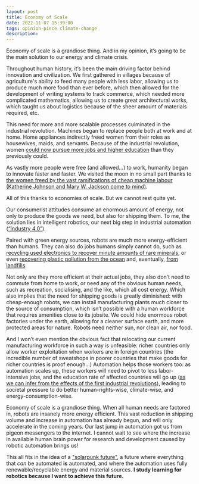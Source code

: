 ```yaml
---
layout: post
title: Economy of Scale
date: 2022-11-07 15:39:00
tags: opinion-piece climate-change
description:
---
```


Economy of scale is a grandiose thing. And in my opinion, it’s going to be the main solution 
to our energy and climate crisis.

Throughout human history, it’s been the main driving factor behind innovation and civilization. 
We first gathered in villages because of agriculture's ability to feed many people with less labor, 
allowing us to produce much more food than ever before, which then allowed for the development of 
writing systems to track commerce, which needed more complicated mathematics, allowing us to create 
great architectural works, which taught us about logistics because of the sheer amount of materials 
required, etc.

This need for more and more scalable processes culminated in the industrial revolution. 
Machines began to replace people both at work and at home. Home appliances indirectly freed women 
from their roles as housewives, maids, and servants. Because of the industrial revolution, women [could now 
pursue more jobs and higher education](https://www.uml.edu/tsongas/barilla-taylor/women-industrial-revolution.aspx) 
than they previously could.

As vastly more people were free (and allowed…) to work, humanity began to innovate faster and faster. 
We visited the moon in no small part thanks to [the women freed by the vast ramifications of 
cheap machine labour (Katherine Johnson and Mary W. Jackson come to mind)](https://www.nytimes.com/2019/07/23/science/moon-landing-women-apollo-11.html).

All of this thanks to economies of scale. But we cannot rest quite yet.

Our consumerist attitudes consume an enormous amount of energy, not only to produce the goods we need, 
but also for shipping them. To me, the solution lies in intelligent robotics, 
our next big step in industrial automation ([“Industry 4.0”](https://www.forbes.com/sites/bernardmarr/2018/09/02/what-is-industry-4-0-heres-a-super-easy-explanation-for-anyone/?sh=1b234ffc9788)).

Paired with green energy sources, robots are much more energy-efficient than humans. 
They can also do jobs humans simply cannot do, such as [recycling used electronics to 
recover minute amounts of rare minerals](https://www.reuters.com/article/usa-minerals-recycling-idUSL1N298151), or even [recovering plastic pollution from the 
ocean](https://www.good.is/automated-boats-clean-our-oceans) and, eventually, [from landfills](https://www.forbes.com/sites/kenrickcai/2020/11/12/rise-of-the-recycling-robots/?sh=44b5169365f9).

Not only are they more efficient at their actual jobs, they also don’t need to commute 
from home to work, or need any of the obvious human needs, such as recreation, 
socialising, and the like, which all cost energy. Which also implies that the need for shipping goods 
is greatly diminished: with cheap-enough robots, we can install manufacturing plants much closer to 
the source of consumption, which isn’t possible with a human workforce that requires amenities close to 
its jobsite. We could hide enormous robot factories under the earth, allowing for a cleaner surface earth, and
more protected areas for nature. Robots need neither sun, nor clean air, nor food.

And I won’t even mention the obvious fact that relocating our current manufacturing 
workforce in such a way is unfeasible: richer countries only allow worker exploitation 
when workers are in foreign countries (the incredible number of sweatshops in poorer countries that make goods
for richer countries is proof enough...)
Automation helps those workers too: as automation scales up, these workers will need to pivot to 
less labor-intensive jobs,
and the education rate of affected countries will go up ([as we can infer from the effects of the 
first industrial revolutions](https://www.aeaweb.org/articles?id=10.1257/mac.3.3.92)), 
leading to societal pressure to do better human-rights-wise,
climate-wise, and energy-consumption-wise.

Economy of scale is a grandiose thing. When all human needs are factored in,
robots are insanely more energy efficient. This vast reduction in shipping volume and increase
in automation has already begun, and will only accelerate in the coming years.
Our last jump in automation got us from pigeon messengers to the internet.
I cannot wait to see where the increase in available human brain power for research and development
caused by robotic
automation brings us!

This all fits in the idea of a ["solarpunk future"](https://en.wikipedia.org/wiki/Solarpunk), a future where
everything that *can* be automated **is** automated, and where the automation uses fully renewable/recyclable 
energy and material sources. **I study learning for robotics because I want to achieve this future.**


